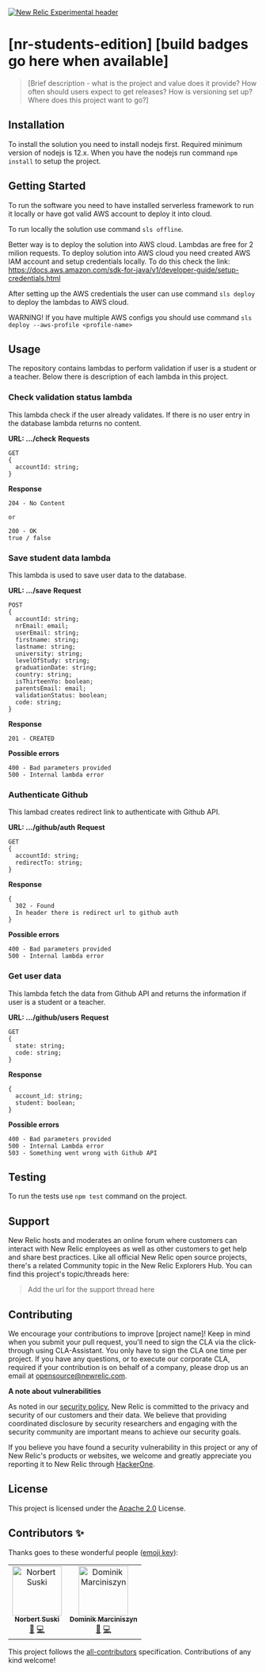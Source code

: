 [![New Relic Experimental header](https://github.com/newrelic/opensource-website/raw/master/src/images/categories/Experimental.png)](https://opensource.newrelic.com/oss-category/#new-relic-experimental)

# [nr-students-edition] [build badges go here when available]

>[Brief description - what is the project and value does it provide? How often should users expect to get releases? How is versioning set up? Where does this project want to go?]

## Installation

To install the solution you need to install nodejs first. Required minimum version of nodejs is 12.x.
When you have the nodejs run command `npm install` to setup the project.

## Getting Started
To run the software you need to have installed serverless framework to run it locally or have got valid AWS account to deploy it into cloud.

To run locally the solution use command `sls offline`.

Better way is to deploy the solution into AWS cloud. Lambdas are free for 2 milion requests. To deploy solution into AWS cloud you need created AWS IAM account and setup credentials locally. To do this check the link: https://docs.aws.amazon.com/sdk-for-java/v1/developer-guide/setup-credentials.html

After setting up the AWS credentials the user can use command `sls deploy` to deploy the lambdas to AWS cloud. 

WARNING!
If you have multiple AWS configs you should use command `sls deploy --aws-profile <profile-name>`

## Usage
The repository contains lambdas to perform validation if user is a student or a teacher. Below there is description of each lambda in this project.

### Check validation status lambda
This lambda check if the user already validates. If there is no user entry in the database lambda returns no content.


<b>URL: .../check</b>
<b>Requests</b>

```
GET
{
  accountId: string;
}
```

<b>Response</b>
```
204 - No Content

or

200 - OK
true / false
```

### Save student data lambda
This lambda is used to save user data to the database.

<b>URL: .../save</b>
<b>Request</b>

```
POST
{
  accountId: string;
  nrEmail: email;
  userEmail: string;
  firstname: string;
  lastname: string;
  university: string;
  levelOfStudy: string;
  graduationDate: string;
  country: string;
  isThirteenYo: boolean;
  parentsEmail: email;
  validationStatus: boolean;
  code: string;
}
```

<b>Response</b>
```
201 - CREATED
```

<b>Possible errors</b>
```
400 - Bad parameters provided
500 - Internal lambda error
```

### Authenticate Github
This lambad creates redirect link to authenticate with Github API.

<b>URL: .../github/auth</b>
<b>Request</b>

```
GET
{
  accountId: string;
  redirectTo: string;
}
```

<b>Response</b>
```
{
  302 - Found
  In header there is redirect url to github auth
}
```

<b>Possible errors</b>
```
400 - Bad parameters provided
500 - Internal lambda error
```

### Get user data
This lambda fetch the data from Github API and returns the information if user is a student or a teacher.

<b>URL: .../github/users</b>
<b>Request</b>

```
GET
{
  state: string;
  code: string;
}
```

<b>Response</b>
```
{
  account_id: string;
  student: boolean;
}
```

<b>Possible errors</b>
```
400 - Bad parameters provided
500 - Internal Lambda error
503 - Something went wrong with Github API
```

## Testing
To run the tests use ```npm test``` command on the project.

## Support

New Relic hosts and moderates an online forum where customers can interact with New Relic employees as well as other customers to get help and share best practices. Like all official New Relic open source projects, there's a related Community topic in the New Relic Explorers Hub. You can find this project's topic/threads here:

>Add the url for the support thread here

## Contributing
We encourage your contributions to improve [project name]! Keep in mind when you submit your pull request, you'll need to sign the CLA via the click-through using CLA-Assistant. You only have to sign the CLA one time per project.
If you have any questions, or to execute our corporate CLA, required if your contribution is on behalf of a company,  please drop us an email at opensource@newrelic.com.

**A note about vulnerabilities**

As noted in our [security policy](../../security/policy), New Relic is committed to the privacy and security of our customers and their data. We believe that providing coordinated disclosure by security researchers and engaging with the security community are important means to achieve our security goals.

If you believe you have found a security vulnerability in this project or any of New Relic's products or websites, we welcome and greatly appreciate you reporting it to New Relic through [HackerOne](https://hackerone.com/newrelic).

## License
This project is licensed under the [Apache 2.0](http://apache.org/licenses/LICENSE-2.0.txt) License.

## Contributors ✨

Thanks goes to these wonderful people ([emoji key](https://allcontributors.org/docs/en/emoji-key)):

<!-- ALL-CONTRIBUTORS-LIST:START - Do not remove or modify this section -->
<!-- prettier-ignore -->
<table>
  <tr>
    <td align="center"><a href="https://github.com/norbertsuski"><img src="https://avatars2.githubusercontent.com/u/5214156?v=4" width="100px;" alt="Norbert Suski"/><br /><sub><b>Norbert Suski</b></sub></a><br /><a href="#ideas-nsus" title="Ideas, Planning, & Feedback">🤔</a> <a href="https://github.com/newrelic/nr-ngo-validation-serverless/commits?author=norbertsuski" title="Code">💻</a>
    <td align="center"><a href="https://github.com/DominikMarciniszyn"><img src="https://avatars3.githubusercontent.com/u/59443662?v=4" width="100px;" alt="Dominik Marciniszyn"/><br /><sub><b>Dominik Marciniszyn</b></sub></a><br /><a href="#ideas-dmar" title="Ideas, Planning, & Feedback">🤔</a> <a href="https://github.com/newrelic/nr-ngo-validation-serverless/commits?author=DominikMarciniszyn" title="Code">💻</a></td>
  </tr>
</table>

<!-- ALL-CONTRIBUTORS-LIST:END -->

This project follows the [all-contributors](https://github.com/all-contributors/all-contributors) specification. Contributions of any kind welcome!

